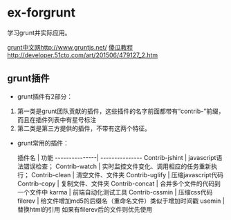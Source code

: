# ex-forgrunt
学习grunt并实际应用。

[grunt中文网](http://www.gruntjs.net/)http://www.gruntjs.net/
[傻瓜教程](http://developer.51cto.com/art/201506/479127_2.htm)http://developer.51cto.com/art/201506/479127_2.htm

## grunt插件

* grunt插件有2部分：

1. 第一类是grunt团队贡献的插件，这些插件的名字前面都带有“contrib-”前缀，而且在插件列表中有星号标注
2. 第二类是第三方提供的插件，不带有这两个特征。


* grunt常用的插件：

  插件名       | 功能
---------------| ---------------
Contrib-jshint | javascript语法错误检查；
Contrib-watch  | 实时监控文件变化、调用相应的任务重新执行；
Contrib-clean  | 清空文件、文件夹
Contrib-uglify | 压缩javascript代码
Contrib-copy   | 复制文件、文件夹
Contrib-concat | 合并多个文件的代码到一个文件中
karma          | 前端自动化测试工具
Contrib-cssmin | 压缩css代码
filerev        | 给文件增加md5的后缀名（重命名文件）类似于增加时间戳
usemin         | 替换html的引用 如果有filerev后的文件则优先使用

